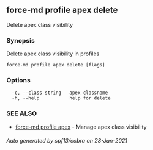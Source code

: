 ## force-md profile apex delete

Delete apex class visibility

### Synopsis

Delete apex class visibility in profiles

```
force-md profile apex delete [flags]
```

### Options

```
  -c, --class string   apex classname
  -h, --help           help for delete
```

### SEE ALSO

* [force-md profile apex](force-md_profile_apex.md)	 - Manage apex class visibility

###### Auto generated by spf13/cobra on 28-Jan-2021
